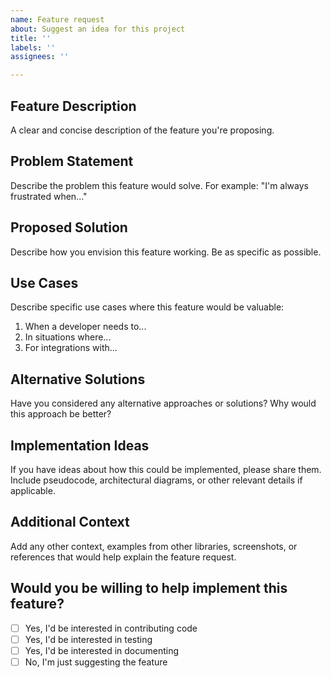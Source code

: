 ```yaml
---
name: Feature request
about: Suggest an idea for this project
title: ''
labels: ''
assignees: ''

---
```


## Feature Description
A clear and concise description of the feature you're proposing.

## Problem Statement
Describe the problem this feature would solve. For example: "I'm always frustrated when..."

## Proposed Solution
Describe how you envision this feature working. Be as specific as possible.

## Use Cases
Describe specific use cases where this feature would be valuable:

1. When a developer needs to...
2. In situations where...
3. For integrations with...

## Alternative Solutions
Have you considered any alternative approaches or solutions? Why would this approach be better?

## Implementation Ideas
If you have ideas about how this could be implemented, please share them. Include pseudocode, architectural diagrams, or other relevant details if applicable.

## Additional Context
Add any other context, examples from other libraries, screenshots, or references that would help explain the feature request.

## Would you be willing to help implement this feature?
- [ ] Yes, I'd be interested in contributing code
- [ ] Yes, I'd be interested in testing
- [ ] Yes, I'd be interested in documenting
- [ ] No, I'm just suggesting the feature
